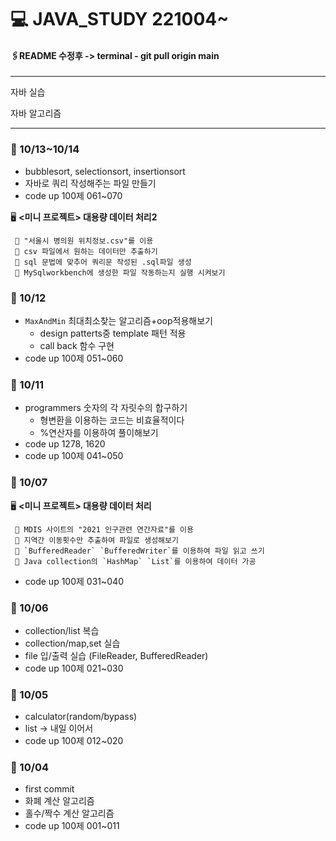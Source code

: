 # 💻 JAVA_STUDY 221004~
#### 🖇README 수정후 -> terminal - git pull origin main 

---
자바 실습 

자바 알고리즘

---
### 📌 10/13~10/14
- bubblesort, selectionsort, insertionsort
- 자바로 쿼리 작성해주는 파일 만들기 
- code up 100제 061~070

🖥  __<미니 프로젝트> 대용량 데이터 처리2__

     🔹 "서울시 병의원 위치정보.csv"를 이용
     🔹 csv 파일에서 원하는 데이터만 추출하기 
     🔹 sql 문법에 맞추어 쿼리문 작성된 .sql파일 생성 
     🔹 MySqlworkbench에 생성한 파일 작동하는지 실행 시켜보기 

### 📌 10/12
- `MaxAndMin` 최대최소찾는 알고리즘+oop적용해보기 
     - design patterts중 template 패턴 적용
     - call back 함수 구현
- code up 100제 051~060

### 📌 10/11
- programmers 숫자의 각 자릿수의 합구하기
     - 형변환을 이용하는 코드는 비효율적이다
     - %연산자를 이용하여 풀이해보기
- code up 1278, 1620
- code up 100제 041~050

### 📌 10/07
🖥  __<미니 프로젝트> 대용량 데이터 처리__


     🔹 MDIS 사이트의 "2021 인구관련 연간자료"를 이용
     🔹 지역간 이동횟수만 추출하여 파일로 생성해보기
     🔹 `BufferedReader` `BufferedWriter`를 이용하여 파일 읽고 쓰기
     🔹 Java collection의 `HashMap` `List`를 이용하여 데이터 가공 
- code up 100제 031~040

### 📌 10/06
- collection/list 복습 
- collection/map,set 실습
- file 입/출력 실습 (FileReader, BufferedReader)
- code up 100제 021~030

### 📌 10/05
- calculator(random/bypass)
- list -> 내일 이어서
- code up 100제 012~020

### 📌 10/04

- first commit
- 화폐 계산 알고리즘
- 홀수/짝수 계산 알고리즘
- code up 100제 001~011







